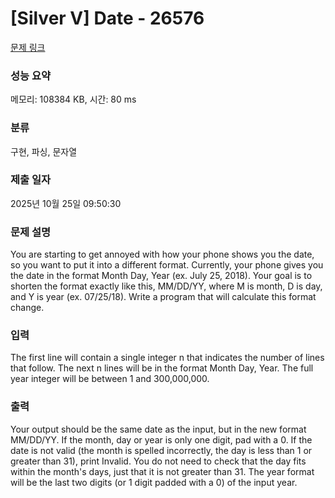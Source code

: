# [Silver V] Date - 26576 

[문제 링크](https://www.acmicpc.net/problem/26576) 

### 성능 요약

메모리: 108384 KB, 시간: 80 ms

### 분류

구현, 파싱, 문자열

### 제출 일자

2025년 10월 25일 09:50:30

### 문제 설명

<p>You are starting to get annoyed with how your phone shows you the date, so you want to put it into a different format. Currently, your phone gives you the date in the format Month Day, Year (ex. July 25, 2018). Your goal is to shorten the format exactly like this, MM/DD/YY, where M is month, D is day, and Y is year (ex. 07/25/18). Write a program that will calculate this format change.</p>

### 입력 

 <p>The first line will contain a single integer n that indicates the number of lines that follow. The next n lines will be in the format Month Day, Year. The full year integer will be between 1 and 300,000,000.</p>

### 출력 

 <p>Your output should be the same date as the input, but in the new format MM/DD/YY. If the month, day or year is only one digit, pad with a 0. If the date is not valid (the month is spelled incorrectly, the day is less than 1 or greater than 31), print Invalid. You do not need to check that the day fits within the month's days, just that it is not greater than 31. The year format will be the last two digits (or 1 digit padded with a 0) of the input year.</p>

